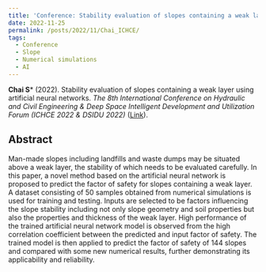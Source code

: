 ```yaml
---
title: 'Conference: Stability evaluation of slopes containing a weak layer using artificial neural networks'
date: 2022-11-25
permalink: /posts/2022/11/Chai_ICHCE/
tags:
  - Conference
  - Slope
  - Numerical simulations
  - AI
---
```



**Chai S*** (2022). Stability evaluation of slopes containing a weak layer using artificial neural networks. _The 8th International Conference on Hydraulic and Civil Engineering & Deep Space Intelligent Development and Utilization Forum (ICHCE 2022 & DSIDU 2022)_ ([Link](https://doi.org/10.1109/ICHCE57331.2022.10042656)).


## Abstract
Man-made slopes including landfills and waste dumps may be situated above a weak layer, the stability of which needs to be evaluated carefully. In this paper, a novel method based on the artificial neural network is proposed to predict the factor of safety for slopes containing a weak layer. A dataset consisting of 50 samples obtained from numerical simulations is used for training and testing. Inputs are selected to be factors influencing the slope stability including not only slope geometry and soil properties but also the properties and thickness of the weak layer. High performance of the trained artificial neural network model is observed from the high correlation coefficient between the predicted and input factor of safety. The trained model is then applied to predict the factor of safety of 144 slopes and compared with some new numerical results, further demonstrating its applicability and reliability.

<!--<img src='/images/Conferences/Chai2023_GESS.jpg'>-->
